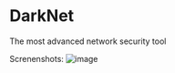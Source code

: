 # DarkNet
The most advanced network security tool

Screnenshots:
![image](https://user-images.githubusercontent.com/104187311/168476970-41d74cf2-bd18-4617-8135-581e10c4432e.png)
